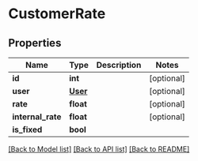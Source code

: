 # CustomerRate

## Properties
Name | Type | Description | Notes
------------ | ------------- | ------------- | -------------
**id** | **int** |  | [optional] 
**user** | [**User**](User.md) |  | [optional] 
**rate** | **float** |  | [optional] 
**internal_rate** | **float** |  | [optional] 
**is_fixed** | **bool** |  | 

[[Back to Model list]](../README.md#documentation-for-models) [[Back to API list]](../README.md#documentation-for-api-endpoints) [[Back to README]](../README.md)

